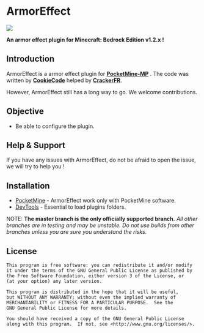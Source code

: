 
ArmorEffect
===================

[![](https://poggit.pmmp.io/shield.state/ArmorEffect)](https://poggit.pmmp.io/p/ArmorEffect)

__An armor effect plugin for Minecraft: Bedrock Edition v1.2.x !__


Introduction
-------------
ArmorEffect is a armor effect plugin for **[PocketMine-MP](https://github.com/pmmp/PocketMine-MP)** . The code was written by **[CookieCode](https://github.com/CookieCode)** helped by **[CrackerFR](https://github.com/CrackerFR)**.<br>



However, ArmorEffect still has a long way to go. We welcome contributions.

Objective
-------------

* Be able to configure the plugin.


Help & Support
-------------


If you have any issues with ArmorEffect, do not be afraid to open the issue, we will try to help you !

Installation
-------------
* [PocketMine](https://jenkins.pmmp.io/job/PHP-7.2-Aggregate/) - ArmorEffect work only with PocketMine software.
* [DevTools](https://github.com/pmmp/PocketMine-DevTools) - Essential to load plugins folders.


NOTE: **The master branch is the only officially supported branch.**
_All other branches are in testing and may be unstable. Do not use builds from other branches unless you are sure you understand the risks._

License
-------------
	This program is free software: you can redistribute it and/or modify
	it under the terms of the GNU General Public License as published by
	the Free Software Foundation, either version 3 of the License, or
	(at your option) any later version.

	This program is distributed in the hope that it will be useful,
	but WITHOUT ANY WARRANTY; without even the implied warranty of
	MERCHANTABILITY or FITNESS FOR A PARTICULAR PURPOSE.  See the
	GNU General Public License for more details.

	You should have received a copy of the GNU General Public License
	along with this program.  If not, see <http://www.gnu.org/licenses/>.
